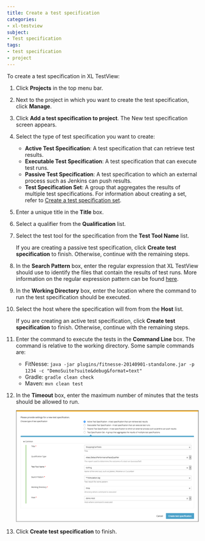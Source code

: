 ```yaml
---
title: Create a test specification
categories:
- xl-testview
subject:
- Test specification
tags:
- test specification
- project
---
```


To create a test specification in XL TestView:

1. Click **Projects** in the top menu bar.
1. Next to the project in which you want to create the test specification, click **Manage**.
1. Click **Add a test specification to project**. The New test specification screen appears.
1. Select the type of test specification you want to create:
    * **Active Test Specification**: A test specification that can retrieve test results.
    * **Executable Test Specification**: A test specification that can execute test runs.
    * **Passive Test Specification**: A test specification to which an external process such as Jenkins can push results.
    * **Test Specification Set**: A group that aggregates the results of multiple test specifications. For information about creating a set, refer to [Create a test specification set](/xl-testview/how-to/create-a-test-specification-set.html).
1. Enter a unique title in the **Title** box.
1. Select a qualifier from the **Qualification** list.
1. Select the test tool for the specification from the **Test Tool Name** list.

    If you are creating a passive test specification, click **Create test specification** to finish. Otherwise, continue with the remaining steps.
    
1. In the **Search Pattern** box, enter the regular expression that XL TestView should use to identify the files that contain the results of test runs. More information on the regular expression pattern can be found [here](/xl-testview/concept/file-selection-patterns.html).
1. In the **Working Directory** box, enter the location where the command to run the test specification should be executed.
1. Select the host where the specification will from from the **Host** list.

    If you are creating an active test specification, click **Create test specification** to finish. Otherwise, continue with the remaining steps.

1. Enter the command to execute the tests in the **Command Line** box. The command is relative to the working directory. Some sample commands are:
    * FitNesse: `java -jar plugins/fitnesse-20140901-standalone.jar -p 1234 -c "DemoSuite?suite&debug&format=text"`
    * Gradle: `gradle clean check`
    * Maven: `mvn clean test`
1. In the **Timeout** box, enter the maximum number of minutes that the tests should be allowed to run.

    ![New test specification](images/create-a-test-specification.png)

1. Click **Create test specification** to finish.

